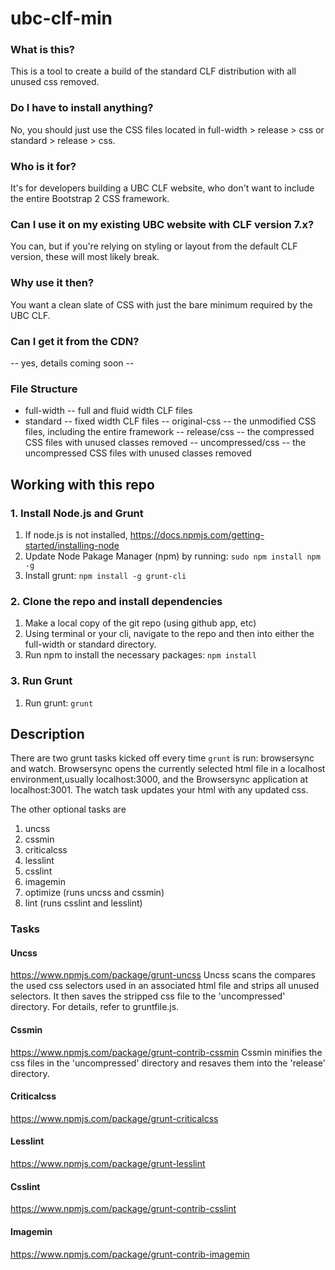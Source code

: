 # ubc-clf-min
### What is this?
This is a tool to create a build of the standard CLF distribution with all unused css removed. 

### Do I have to install anything?
No, you should just use the CSS files located in full-width > release > css or standard > release > css.

### Who is it for?
It's for developers building a UBC CLF website, who don't want to include the entire Bootstrap 2 CSS framework. 

### Can I use it on my existing UBC website with CLF version 7.x?
You can, but if you're relying on styling or layout from the default CLF version, these will most likely break.

### Why use it then?
You want a clean slate of CSS with just the bare minimum required by the UBC CLF.

### Can I get it from the CDN?
-- yes, details coming soon --

### File Structure

- full-width -- full and fluid width CLF files
- standard -- fixed width CLF files
-- original-css -- the unmodified CSS files, including the entire framework
-- release/css -- the compressed CSS files with unused classes removed
-- uncompressed/css -- the uncompressed CSS files with unused classes removed



## Working with this repo
### 1. Install Node.js and Grunt 
1. If node.js is not installed, https://docs.npmjs.com/getting-started/installing-node
2. Update Node Pakage Manager (npm) by running: 
    `sudo npm install npm -g`
3. Install grunt: 
    `npm install -g grunt-cli`

### 2. Clone the repo and install dependencies
1. Make a local copy of the git repo (using github app, etc)
2. Using terminal or your cli, navigate to the repo and then into either the full-width or standard directory. 
3. Run npm to install the necessary packages: 
    `npm install`

### 3. Run Grunt
1. Run grunt: 
    `grunt`

## Description
There are two grunt tasks kicked off every time `grunt` is run: browsersync and watch. Browsersync opens the currently selected html file in a localhost environment,usually localhost:3000, and the Browsersync application at localhost:3001. The watch task updates your html with any updated css.

The other optional tasks are
1. uncss
2. cssmin
3. criticalcss
4. lesslint
5. csslint
6. imagemin
7. optimize (runs uncss and cssmin)
8. lint (runs csslint and lesslint)

### Tasks
#### Uncss
https://www.npmjs.com/package/grunt-uncss
Uncss scans the compares the used css selectors used in an associated html file and strips all unused selectors. It then saves the stripped css file to the 'uncompressed' directory. For details, refer to gruntfile.js.

#### Cssmin
https://www.npmjs.com/package/grunt-contrib-cssmin
Cssmin minifies the css files in the 'uncompressed' directory and resaves them into the 'release' directory.

#### Criticalcss
https://www.npmjs.com/package/grunt-criticalcss

#### Lesslint
https://www.npmjs.com/package/grunt-lesslint

#### Csslint
https://www.npmjs.com/package/grunt-contrib-csslint

#### Imagemin
https://www.npmjs.com/package/grunt-contrib-imagemin

